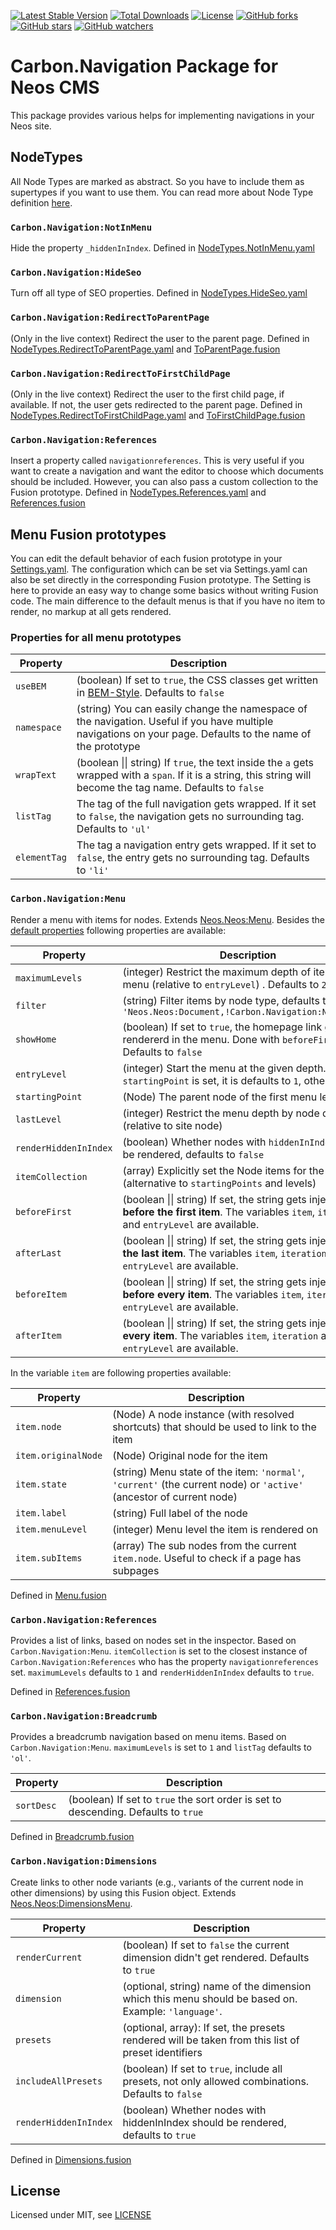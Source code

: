 [![Latest Stable Version](https://poser.pugx.org/carbon/navigation/v/stable)](https://packagist.org/packages/carbon/navigation)
[![Total Downloads](https://poser.pugx.org/carbon/navigation/downloads)](https://packagist.org/packages/carbon/navigation)
[![License](https://poser.pugx.org/carbon/navigation/license)](LICENSE)
[![GitHub forks](https://img.shields.io/github/forks/CarbonPackages/Carbon.Navigation.svg?style=social&label=Fork)](https://github.com/CarbonPackages/Carbon.Navigation/fork)
[![GitHub stars](https://img.shields.io/github/stars/CarbonPackages/Carbon.Navigation.svg?style=social&label=Stars)](https://github.com/CarbonPackages/Carbon.Navigation/stargazers)
[![GitHub watchers](https://img.shields.io/github/watchers/CarbonPackages/Carbon.Navigation.svg?style=social&label=Watch)](https://github.com/CarbonPackages/Carbon.Navigation/subscription)

# Carbon.Navigation Package for Neos CMS

This package provides various helps for implementing navigations in your Neos site.

## NodeTypes

All Node Types are marked as abstract. So you have to include them as supertypes if you want to use them. You can read more about Node Type definition [here](https://neos.readthedocs.io/en/stable/CreatingASite/NodeTypes/NodeTypeDefinition.html).

### `Carbon.Navigation:NotInMenu`

Hide the property `_hiddenInIndex`. Defined in [NodeTypes.NotInMenu.yaml](Configuration/NodeTypes.NotInMenu.yaml)

### `Carbon.Navigation:HideSeo`

Turn off all type of SEO properties. Defined in [NodeTypes.HideSeo.yaml](Configuration/NodeTypes.HideSeo.yaml)

### `Carbon.Navigation:RedirectToParentPage`

(Only in the live context) Redirect the user to the parent page. Defined in [NodeTypes.RedirectToParentPage.yaml](Configuration/NodeTypes.RedirectToParentPage.yaml) and [ToParentPage.fusion](Resources/Private/Fusion/Redirect/ToParentPage.fusion)

### `Carbon.Navigation:RedirectToFirstChildPage`

(Only in the live context) Redirect the user to the first child page, if available. If not, the user gets redirected to the parent page. Defined in [NodeTypes.RedirectToFirstChildPage.yaml](Configuration/NodeTypes.RedirectToFirstChildPage.yaml) and [ToFirstChildPage.fusion](Resources/Private/Fusion/Redirect/ToFirstChildPage.fusion)

### `Carbon.Navigation:References`

Insert a property called `navigationreferences`. This is very useful if you want to create a navigation and want the editor to choose which documents should be included. However, you can also pass a custom collection to the Fusion prototype. Defined in [NodeTypes.References.yaml](Configuration/NodeTypes.References.yaml) and [References.fusion](Resources/Private/Fusion/References/References.fusion)

## Menu Fusion prototypes

You can edit the default behavior of each fusion prototype in your [Settings.yaml](Configuration/Settings.yaml). The configuration which can be set via Settings.yaml can also be set directly in the corresponding Fusion prototype. The Setting is here to provide an easy way to change some basics without writing Fusion code. The main difference to the default menus is that if you have no item to render, no markup at all gets rendered.

### Properties for all menu prototypes

| Property     | Description                                                                                                                                                       |
| ------------ | ----------------------------------------------------------------------------------------------------------------------------------------------------------------- |
| `useBEM`     | (boolean) If set to `true`, the CSS classes get written in [BEM-Style](http://getbem.com). Defaults to `false`                                                    |
| `namespace`  | (string) You can easily change the namespace of the navigation. Useful if you have multiple navigations on your page. Defaults to the name of the prototype       |
| `wrapText`   | (boolean \|\| string) If `true`, the text inside the `a` gets wrapped with a `span`. If it is a string, this string will become the tag name. Defaults to `false` |
| `listTag`    | The tag of the full navigation gets wrapped. If it set to `false`, the navigation gets no surrounding tag. Defaults to `'ul'`                                     |
| `elementTag` | The tag a navigation entry gets wrapped. If it set to `false`, the entry gets no surrounding tag. Defaults to `'li'`                                              |

### `Carbon.Navigation:Menu`

Render a menu with items for nodes. Extends [Neos.Neos:Menu](https://neos.readthedocs.io/en/stable/References/NeosFusionReference.html#neos-neos-menu). Besides the [default properties](#propertiesforallmenuprototypes) following properties are available:

| Property              | Description                                                                                                                                         |
| --------------------- | --------------------------------------------------------------------------------------------------------------------------------------------------- |
| `maximumLevels`       | (integer) Restrict the maximum depth of items in the menu (relative to `entryLevel`) . Defaults to `2`                                              |
| `filter`              | (string) Filter items by node type, defaults to `'Neos.Neos:Document,!Carbon.Navigation:NotInMenu'`                                                 |
| `showHome`            | (boolean) If set to `true`, the homepage link gets rendererd in the menu. Done with `beforeFirst`. Defaults to `false`                              |
| `entryLevel`          | (integer) Start the menu at the given depth. If no `startingPoint` is set, it is defaults to `1`, otherwise `0`                                     |
| `startingPoint`       | (Node) The parent node of the first menu level                                                                                                      |
| `lastLevel`           | (integer) Restrict the menu depth by node depth (relative to site node)                                                                             |
| `renderHiddenInIndex` | (boolean) Whether nodes with `hiddenInIndex` should be rendered, defaults to `false`                                                                |
| `itemCollection`      | (array) Explicitly set the Node items for the menu (alternative to `startingPoints` and levels)                                                     |
| `beforeFirst`         | (boolean \|\| string) If set, the string gets injected **before the first item**. The variables `item`, `iteration` and `entryLevel` are available. |
| `afterLast`           | (boolean \|\| string) If set, the string gets injected **after the last item**. The variables `item`, `iteration` and `entryLevel` are available.   |
| `beforeItem`          | (boolean \|\| string) If set, the string gets injected **before every item**. The variables `item`, `iteration` and `entryLevel` are available.     |
| `afterItem`           | (boolean \|\| string) If set, the string gets injected **after every item**. The variables `item`, `iteration` and `entryLevel` are available.      |

In the variable `item` are following properties available:

| Property            | Description                                                                                                          |
| ------------------- | -------------------------------------------------------------------------------------------------------------------- |
| `item.node`         | (Node) A node instance (with resolved shortcuts) that should be used to link to the item                             |
| `item.originalNode` | (Node) Original node for the item                                                                                    |
| `item.state`        | (string) Menu state of the item: `'normal'`, `'current'` (the current node) or `'active'` (ancestor of current node) |
| `item.label`        | (string) Full label of the node                                                                                      |
| `item.menuLevel`    | (integer) Menu level the item is rendered on                                                                         |
| `item.subItems`     | (array) The sub nodes from the current `item.node`. Useful to check if a page has subpages                           |

Defined in [Menu.fusion](Resources/Private/Fusion/Menu/Menu.fusion)

### `Carbon.Navigation:References`

Provides a list of links, based on nodes set in the inspector. Based on `Carbon.Navigation:Menu`. `itemCollection` is set to the closest instance of `Carbon.Navigation:References` who has the property `navigationreferences` set. `maximumLevels` defaults to `1` and `renderHiddenInIndex` defaults to `true`.

Defined in [References.fusion](Resources/Private/Fusion/Menu/References.fusion)

### `Carbon.Navigation:Breadcrumb`

Provides a breadcrumb navigation based on menu items. Based on `Carbon.Navigation:Menu`. `maximumLevels` is set to `1` and `listTag` defaults to `'ol'`.

| Property   | Description                                                                        |
| ---------- | ---------------------------------------------------------------------------------- |
| `sortDesc` | (boolean) If set to `true` the sort order is set to descending. Defaults to `true` |

Defined in [Breadcrumb.fusion](Resources/Private/Fusion/Menu/Breadcrumb.fusion)

### `Carbon.Navigation:Dimensions`

Create links to other node variants (e.g., variants of the current node in other dimensions) by using this Fusion object. Extends [Neos.Neos:DimensionsMenu](https://neos.readthedocs.io/en/stable/References/NeosFusionReference.html#neos-neos-dimensionsmenu).

| Property              | Description                                                                                         |
| --------------------- | --------------------------------------------------------------------------------------------------- |
| `renderCurrent`       | (boolean) If set to `false` the current dimension didn't get rendered. Defaults to `true`           |
| `dimension`           | (optional, string) name of the dimension which this menu should be based on. Example: `'language'`. |
| `presets`             | (optional, array): If set, the presets rendered will be taken from this list of preset identifiers  |
| `includeAllPresets`   | (boolean) If set to `true`, include all presets, not only allowed combinations. Defaults to `false` |
| `renderHiddenInIndex` | (boolean) Whether nodes with hiddenInIndex should be rendered, defaults to `true`                   |

Defined in [Dimensions.fusion](Resources/Private/Fusion/Menu/Dimensions.fusion)

## License

Licensed under MIT, see [LICENSE](LICENSE)
